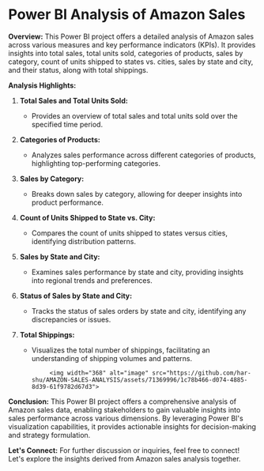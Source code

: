 # Power BI Analysis of Amazon Sales

**Overview:**
This Power BI project offers a detailed analysis of Amazon sales across various measures and key performance indicators (KPIs). It provides insights into total sales, total units sold, categories of products, sales by category, count of units shipped to states vs. cities, sales by state and city, and their status, along with total shippings.

**Analysis Highlights:**

1. **Total Sales and Total Units Sold:**
   - Provides an overview of total sales and total units sold over the specified time period.

2. **Categories of Products:**
   - Analyzes sales performance across different categories of products, highlighting top-performing categories.

3. **Sales by Category:**
   - Breaks down sales by category, allowing for deeper insights into product performance.

4. **Count of Units Shipped to State vs. City:**
   - Compares the count of units shipped to states versus cities, identifying distribution patterns.

5. **Sales by State and City:**
   - Examines sales performance by state and city, providing insights into regional trends and preferences.

6. **Status of Sales by State and City:**
   - Tracks the status of sales orders by state and city, identifying any discrepancies or issues.

7. **Total Shippings:**
   - Visualizes the total number of shippings, facilitating an understanding of shipping volumes and patterns.


              <img width="368" alt="image" src="https://github.com/har-shu/AMAZON-SALES-ANALYSIS/assets/71369996/1c78b466-d074-4885-8d39-61f9782d67d3">



**Conclusion:**
This Power BI project offers a comprehensive analysis of Amazon sales data, enabling stakeholders to gain valuable insights into sales performance across various dimensions. By leveraging Power BI's visualization capabilities, it provides actionable insights for decision-making and strategy formulation.

**Let's Connect:**
For further discussion or inquiries, feel free to connect! Let's explore the insights derived from Amazon sales analysis together.
